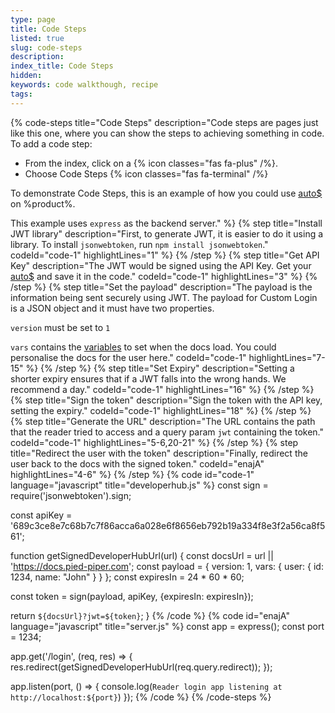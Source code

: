 ```yaml
---
type: page
title: Code Steps
listed: true
slug: code-steps
description: 
index_title: Code Steps
hidden: 
keywords: code walkthough, recipe
tags: 
---
```




{% code-steps title="Code Steps" description="Code steps are pages just like this one, where you can show the steps to achieving something in code. To add a code step:

- From the index, click on a {% icon classes="fas fa-plus" /%}.
- Choose Code Steps {% icon classes="fas fa-terminal" /%}

To demonstrate Code Steps, this is an example of how you could use [auto$](/support-center/custom-login) on %product%.

This example uses `express` as the backend server." %}
{% step title="Install JWT library" description="First, to generate JWT, it is easier to do it using a library. To install `jsonwebtoken`, run `npm install jsonwebtoken`." codeId="code-1" highlightLines="1" %}
{% /step %}
{% step title="Get API Key" description="The JWT would be signed using the API Key. Get your [auto$](/support-center/api-key) and save it in the code." codeId="code-1" highlightLines="3" %}
{% /step %}
{% step title="Set the payload" description="The payload is the information being sent securely using JWT. The payload for Custom Login is a JSON object and it must have two properties.

`version` must be set to `1` 

`vars` contains the [variables](/support-center/variables) to set when the docs load. You could personalise the docs for the user here." codeId="code-1" highlightLines="7-15" %}
{% /step %}
{% step title="Set Expiry" description="Setting a shorter expiry ensures that if a JWT falls into the wrong hands. We recommend a day." codeId="code-1" highlightLines="16" %}
{% /step %}
{% step title="Sign the token" description="Sign the token with the API key, setting the expiry." codeId="code-1" highlightLines="18" %}
{% /step %}
{% step title="Generate the URL" description="The URL contains the path that the reader tried to access and a query param `jwt` containing the token." codeId="code-1" highlightLines="5-6,20-21" %}
{% /step %}
{% step title="Redirect the user with the token" description="Finally, redirect the user back to the docs with the signed token." codeId="enajA" highlightLines="4-6" %}
{% /step %}
{% code id="code-1" language="javascript" title="developerhub.js" %}
const sign = require('jsonwebtoken').sign;

const apiKey = '689c3ce8e7c68b7c7f86acca6a028e6f8656eb792b19a334f8e3f2a56ca8f561';

function getSignedDeveloperHubUrl(url) {
  const docsUrl = url || 'https://docs.pied-piper.com';
  const payload = {
    version: 1,
    vars: {
      user: {
        id: 1234,
        name: "John"
      }
  	}
  };
  const expiresIn = 24 * 60 * 60;

  const token = sign(payload, apiKey, {expiresIn: expiresIn});

  return `${docsUrl}?jwt=${token}`;
}
{% /code %}
{% code id="enajA" language="javascript" title="server.js" %}
const app = express();
const port = 1234;

app.get('/login', (req, res) => {
  res.redirect(getSignedDeveloperHubUrl(req.query.redirect));
});

app.listen(port, () => {
  console.log(`Reader login app listening at http://localhost:${port}`)
});
{% /code %}
{% /code-steps %}


